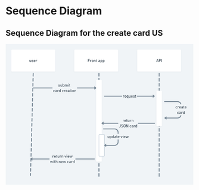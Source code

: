 # Sequence Diagram

## Sequence Diagram for the create card US

![sequence_diagram](sequence_diagram.png)
